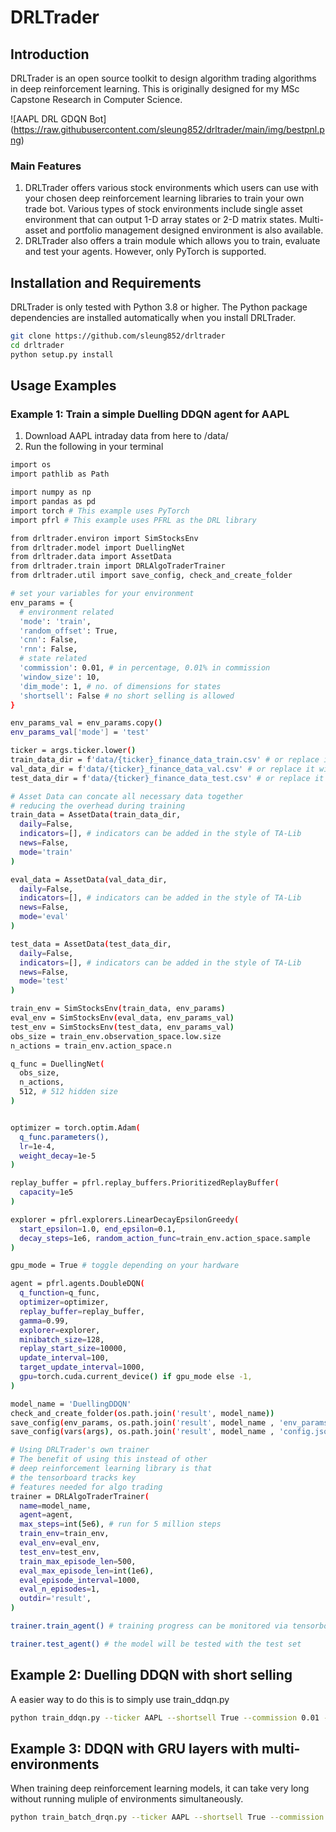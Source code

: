 # DRLTrader

## Introduction

DRLTrader is an open source toolkit to design algorithm trading algorithms in deep reinforcement learning. This is originally designed for my MSc Capstone Research in Computer Science.

![AAPL DRL GDQN Bot] (https://raw.githubusercontent.com/sleung852/drltrader/main/img/bestpnl.png)

### Main Features

1. DRLTrader offers various stock environments which users can use with your chosen deep reinforcement learning libraries to train your own trade bot. Various types of stock environments include single asset environment that can output 1-D array states or 2-D matrix states. Multi-asset and portfolio management designed environment is also available.
2. DRLTrader also offers a train module which allows you to train, evaluate and test your agents. However, only PyTorch is supported.



## Installation and Requirements

DRLTrader is only tested with Python 3.8 or higher. The Python package dependencies are installed automatically when you install DRLTrader.

```bash
git clone https://github.com/sleung852/drltrader
cd drltrader
python setup.py install
```



## Usage Examples

### Example 1: Train a simple Duelling DDQN agent for AAPL

1. Download AAPL intraday data from here to /data/
2. Run the following in your terminal

```bash
import os
import pathlib as Path

import numpy as np
import pandas as pd
import torch # This example uses PyTorch
import pfrl # This example uses PFRL as the DRL library

from drltrader.environ import SimStocksEnv
from drltrader.model import DuellingNet 
from drltrader.data import AssetData
from drltrader.train import DRLAlgoTraderTrainer
from drltrader.util import save_config, check_and_create_folder

# set your variables for your environment
env_params = {
  # environment related
  'mode': 'train',
  'random_offset': True, 
  'cnn': False,
  'rnn': False,
  # state related
  'commission': 0.01, # in percentage, 0.01% in commission
  'window_size': 10,
  'dim_mode': 1, # no. of dimensions for states
  'shortsell': False # no short selling is allowed
}

env_params_val = env_params.copy()
env_params_val['mode'] = 'test'

ticker = args.ticker.lower()
train_data_dir = f'data/{ticker}_finance_data_train.csv' # or replace it with your own data
val_data_dir = f'data/{ticker}_finance_data_val.csv' # or replace it with your own data
test_data_dir = f'data/{ticker}_finance_data_test.csv' # or replace it with your own data

# Asset Data can concate all necessary data together
# reducing the overhead during training
train_data = AssetData(train_data_dir,
  daily=False,
  indicators=[], # indicators can be added in the style of TA-Lib
  news=False,
  mode='train'
)

eval_data = AssetData(val_data_dir,
  daily=False,
  indicators=[], # indicators can be added in the style of TA-Lib
  news=False,
  mode='eval'
)

test_data = AssetData(test_data_dir,
  daily=False,
  indicators=[], # indicators can be added in the style of TA-Lib
  news=False,
  mode='test'
)

train_env = SimStocksEnv(train_data, env_params)
eval_env = SimStocksEnv(eval_data, env_params_val)
test_env = SimStocksEnv(test_data, env_params_val)
obs_size = train_env.observation_space.low.size
n_actions = train_env.action_space.n

q_func = DuellingNet(
  obs_size,
  n_actions,
  512, # 512 hidden size
)


optimizer = torch.optim.Adam(
  q_func.parameters(),
  lr=1e-4,
  weight_decay=1e-5
)

replay_buffer = pfrl.replay_buffers.PrioritizedReplayBuffer(
  capacity=1e5
)

explorer = pfrl.explorers.LinearDecayEpsilonGreedy(
  start_epsilon=1.0, end_epsilon=0.1,
  decay_steps=1e6, random_action_func=train_env.action_space.sample
)

gpu_mode = True # toggle depending on your hardware

agent = pfrl.agents.DoubleDQN(
  q_function=q_func,
  optimizer=optimizer,
  replay_buffer=replay_buffer,
  gamma=0.99,
  explorer=explorer,
  minibatch_size=128,
  replay_start_size=10000,
  update_interval=100,
  target_update_interval=1000,
  gpu=torch.cuda.current_device() if gpu_mode else -1,
)

model_name = 'DuellingDDQN'
check_and_create_folder(os.path.join('result', model_name))
save_config(env_params, os.path.join('result', model_name , 'env_params.json'))
save_config(vars(args), os.path.join('result', model_name , 'config.json'))

# Using DRLTrader's own trainer
# The benefit of using this instead of other
# deep reinforcement learning library is that
# the tensorboard tracks key
# features needed for algo trading
trainer = DRLAlgoTraderTrainer(
  name=model_name,
  agent=agent,
  max_steps=int(5e6), # run for 5 million steps
  train_env=train_env,
  eval_env=eval_env,
  test_env=test_env,
  train_max_episode_len=500,
  eval_max_episode_len=int(1e6),
  eval_episode_interval=1000,
  eval_n_episodes=1,
  outdir='result',
)

trainer.train_agent() # training progress can be monitored via tensorboard

trainer.test_agent() # the model will be tested with the test set
```



## Example 2: Duelling DDQN with short selling

A easier way to do this is to simply use train_ddqn.py

```bash
python train_ddqn.py --ticker AAPL --shortsell True --commission 0.01 --gpu True --random_offset True --steps 5000000 --model Duelling --hidden_size 512
```



## Example 3: DDQN with GRU layers with multi-environments

When training deep reinforcement learning models, it can take very long without running muliple of environments simultaneously.  

```bash
python train_batch_drqn.py --ticker AAPL --shortsell True --commission 0.01 --gpu True --random_offset True --steps 5000000 --model GDQN --hidden_size 512
```

